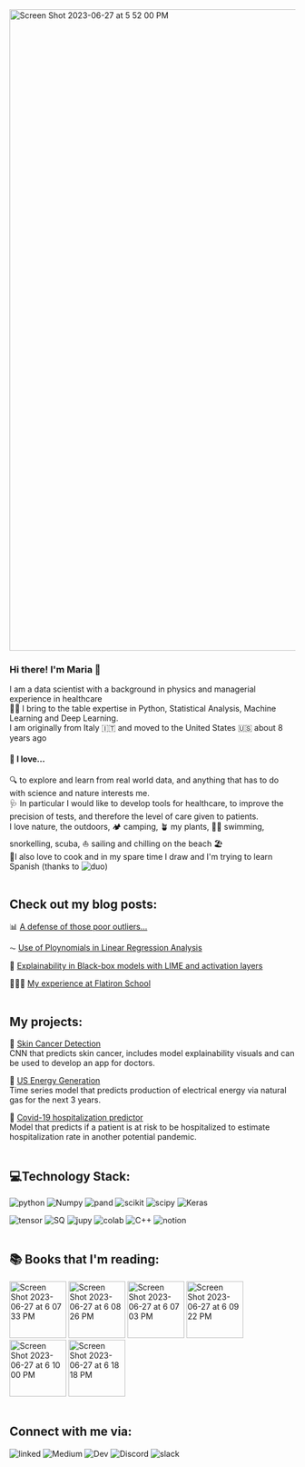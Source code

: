 <img width="1129" alt="Screen Shot 2023-06-27 at 5 52 00 PM" src="https://github.com/MNLKuzmin/MNLKuzmin/assets/103147944/1baf478b-8d29-41d8-aad1-4585965da603">

### Hi there! I'm Maria 👋
I am a data scientist with a background in physics and managerial experience in healthcare
<br>👩‍💻 I bring to the table expertise in Python, Statistical Analysis, Machine Learning and Deep Learning. 
<br>I am originally from Italy 🇮🇹 and moved to the United States 🇺🇸 about 8 years ago
<br>
 
#### 🧡 I love...
🔍 to explore and learn from real world data, and anything that has to do with science and nature interests me.
<br>🩺 In particular I would like to develop tools for healthcare, to improve the precision of tests, and therefore the level of care given to patients.
<br>I love nature, the outdoors, 🏕 camping, 🪴 my plants, 🤿🐠 swimming, snorkelling, scuba, ⛵️ sailing and chilling on the beach 🏖
<br>🍳I also love to cook and in my spare time I draw and I'm trying to learn Spanish
 (thanks to ![duo](https://img.shields.io/badge/Duolingo-58CC02?style=for-the-badge&logo=Duolingo&logoColor=white))
<br>
<br>
 
## Check out my blog posts:
📊 [A defense of those poor outliers...](https://dev.to/mnlkuzmin/a-defense-of-those-poor-outliers-4a8d)

⏦ [Use of Ploynomials in Linear Regression Analysis](https://dev.to/mnlkuzmin/use-of-polynomials-in-linear-regression-analysis-extension-to-linear-models-2636)

🔬 [Explainability in Black-box models with LIME and activation layers](https://dev.to/mnlkuzmin/skin-cancer-detection-with-convolutional-neural-networks-3mh1)

👩🏼‍🎓 [My experience at Flatiron School](https://dev.to/mnlkuzmin/my-experience-at-flatiron-school-4gj)
<br>
<br>

## My projects:

🔬 [Skin Cancer Detection](https://github.com/MNLKuzmin/SkinCancerDetection)
<br>CNN that predicts skin cancer, includes model explainability visuals and can be used to develop an app for doctors.

🔋 [US Energy Generation](https://github.com/MNLKuzmin/USEnergy_Generation)
<br>Time series model that predicts production of electrical energy via natural gas for the next 3 years.

🦠 [Covid-19 hospitalization predictor](https://github.com/MNLKuzmin/Covid-19-Hospitalization-Predictor)
<br>Model that predicts if a patient is at risk to be hospitalized to estimate hospitalization rate in another potential pandemic.
<br>
<br>

## 💻Technology Stack:

![python](	https://img.shields.io/badge/Python-FFD43B?style=for-the-badge&logo=python&logoColor=blue)
![Numpy](https://img.shields.io/badge/Numpy-777BB4?style=for-the-badge&logo=numpy&logoColor=white)
![pand](https://img.shields.io/badge/Pandas-2C2D72?style=for-the-badge&logo=pandas&logoColor=white)
![scikit](https://img.shields.io/badge/scikit_learn-F7931E?style=for-the-badge&logo=scikit-learn&logoColor=white)
![scipy](https://img.shields.io/badge/SciPy-654FF0?style=for-the-badge&logo=SciPy&logoColor=white)
![Keras](https://img.shields.io/badge/Keras-D00000?style=for-the-badge&logo=Keras&logoColor=white)

![tensor](https://img.shields.io/badge/TensorFlow-FF6F00?style=for-the-badge&logo=TensorFlow&logoColor=white)
![SQ](https://img.shields.io/badge/SQLite-07405E?style=for-the-badge&logo=sqlite&logoColor=white)
![jupy](https://img.shields.io/badge/Jupyter-F37626.svg?&style=for-the-badge&logo=Jupyter&logoColor=white)
![colab](https://img.shields.io/badge/Colab-F9AB00?style=for-the-badge&logo=googlecolab&color=525252)
![C++](https://img.shields.io/badge/C%2B%2B-00599C?style=for-the-badge&logo=c%2B%2B&logoColor=white)
![notion](https://img.shields.io/badge/Notion-000000?style=for-the-badge&logo=notion&logoColor=white)
<br>
<br>

## 📚 Books that I'm reading:

<img width="100" alt="Screen Shot 2023-06-27 at 6 07 33 PM" src="https://github.com/MNLKuzmin/MNLKuzmin/assets/103147944/76831f54-3488-42b3-be28-0311a371b1f2">
<img width="100" alt="Screen Shot 2023-06-27 at 6 08 26 PM" src="https://github.com/MNLKuzmin/MNLKuzmin/assets/103147944/7e3e0a0a-b2d4-4adb-a6cd-3db9d1f44b40">
<img width="100" alt="Screen Shot 2023-06-27 at 6 07 03 PM" src="https://github.com/MNLKuzmin/MNLKuzmin/assets/103147944/35263eb6-03a9-4cc1-a136-83fd815031a8">
<img width="100" alt="Screen Shot 2023-06-27 at 6 09 22 PM" src="https://github.com/MNLKuzmin/MNLKuzmin/assets/103147944/b8071040-5cb8-477c-bb50-6cea9ae59cec">
<img width="100" alt="Screen Shot 2023-06-27 at 6 10 00 PM" src="https://github.com/MNLKuzmin/MNLKuzmin/assets/103147944/cb5cfbdd-e031-4e0a-9d6f-1ffa80d5a2c2">
<img width="100" alt="Screen Shot 2023-06-27 at 6 18 18 PM" src="https://github.com/MNLKuzmin/MNLKuzmin/assets/103147944/8882de04-5713-47c3-a1e5-9094fffe1837">
<br>
<br>

## Connect with me via:

![linked](https://img.shields.io/badge/LinkedIn-0077B5?style=for-the-badge&logo=linkedin&logoColor=white)
![Medium](https://img.shields.io/badge/Medium-12100E?style=for-the-badge&logo=medium&logoColor=white)
![Dev](https://img.shields.io/badge/dev.to-0A0A0A?style=for-the-badge&logo=devdotto&logoColor=white)
![Discord](https://img.shields.io/badge/Discord-5865F2?style=for-the-badge&logo=discord&logoColor=white)
![slack](https://img.shields.io/badge/Slack-4A154B?style=for-the-badge&logo=slack&logoColor=white)
 
<!--
**MNLKuzmin/MNLKuzmin** is a ✨ _special_ ✨ repository because its `README.md` (this file) appears on your GitHub profile.

Here are some ideas to get you started:

- 🔭 I’m currently working on ...
- 🌱 I’m currently learning ...
- 👯 I’m looking to collaborate on ...
- 🤔 I’m looking for help with ...
- 💬 Ask me about ...
- 📫 How to reach me: ...
- 😄 Pronouns: ...
- ⚡ Fun fact: ...
-->
